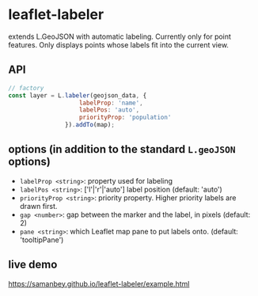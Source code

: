 # leaflet-labeler
extends L.GeoJSON with automatic labeling. Currently only for point features.
Only displays points whose labels fit into the current view.

## API
``` javascript
// factory
const layer = L.labeler(geojson_data, {
                    labelProp: 'name', 
                    labelPos: 'auto', 
                    priorityProp: 'population'
                }).addTo(map);
```

## options (in addition to the standard `L.geoJSON` options)
- `labelProp <string>`: property used for labeling
- `labelPos <string>`: ['l'|'r'|'auto'] label position (default: 'auto')
- `priorityProp <string>`: priority property. Higher priority labels are drawn first.
- `gap <number>`: gap between the marker and the label, in pixels (default: 2)
- `pane <string>`: which Leaflet map pane to put labels onto. (default: 'tooltipPane')

## live demo
https://samanbey.github.io/leaflet-labeler/example.html

